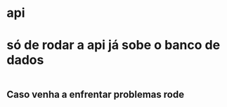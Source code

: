 # api
# só de rodar a api já sobe o banco de dados
``` sudo docker-compose up --build
```
## Caso venha a enfrentar problemas rode 

``` sudo docker-compose down
```